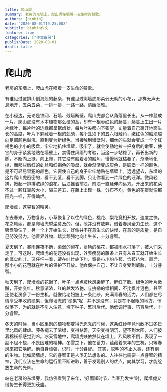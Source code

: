```yaml
---
title: 爬山虎
summary: 老房的东墙上，爬山虎在唱着一支生命的赞歌。
authors: [binbin]
date: "2020-08-01T19:25:00Z"
subtitle: binbin作文
feature: true
categories: ["作文备份"]
publishDate: 2020-08-01
draft: false
---
```



# 爬山虎

老房的东墙上，爬山虎在唱着一支生命的赞歌。

有谁见过这排山倒海般的藤条，有谁见过爬墙虎那柔弱无助的小花，，那样无声无息地开，五朵五朵，一排一排，一路一路，清幽淡雅。


在小径边，无论是铁网、石墙、残垣断壁，爬山虎都会从角落里长出。从一株蔓成一片，爬山虎没有木本植物那么硬的茎，却有一根枣红色的藤蔓，藤蔓上生出一片片绿叶，每片叶的边缘都呈锯齿状，每片叶尖都向下张望，丈量着自己离开地面生长的高度，叶片下躲藏着一根的虬须，每个虬须下的五六根触角，嫩红色的触须越向足部颜色越浅，直到变为新绿色，当接触到墙壁时，细丝的头就会变成一个个红褐色的小小的吸盘，牢牢地扒住墙壁，吸牢了，就会使劲地拉一把身后的嫩茎，使它的身子紧紧地贴在墙壁上，禁得住风雨的考验，当这一步站稳了，再长出新的脚，不断向上挺，向上爬，其它没有触着墙的触角，慢慢地就枯萎了，渐渐地化掉，而那些嫩红的虬丝和红褐色的吸盘，就会渐渐变成灰色，是碉堡一样的颜色，是不可轻易冒犯的颜色，它要使自己的身子牢牢地贴在墙壁上。远远望去，东墙的这片爬山虎密密的，看不到茎，看不到脚，只让你看到一片绿色的汪洋。微风轻拂，掀起一排排浓绿的浪花。后浪推着前浪，前浪一直延伸向远方。开出来的花朵不过一颗红豆般大小，隔三差五，在藤上出现一株，分布不均，黄色的花瓣就像那阳光一样，开得灿烂。

爬墙虎，这睿智的精灵。

冬去春来，万物复苏，小草恢复了以往的绿色，桃花、梨花竞相开放，速度之快，花之艳丽，都是爬墙虎望尘莫及的。但，他并没有放弃，借着春风全力生长，这个吸盘吸住了，另一个才开始生长，好像并不在意生长的快慢，在意的是质量，是自己努没努力。他善界外物、踏实顽强地向上生长，十分睿智。


夏天到了，暴雨连夜不断，柔弱的梨花，娇艳的桃花，都被雨水打落了，被人们采走了。可这时，爬墙虎的花还没有出现，外表瘦弱的藤条上只有从春天就开始生长的厚实的叶。可仔细一看，藏在叶片底下的，竟是小小的花苞，含苞待放。雨后，那小小的花苞就在叶片的保护下开放。他会保护自己，不让自身受到威胁，十分睿智。

秋天到了，爬墙虎的花谢了，叶子一点点被秋风染醉了，醉红了脸。绿色的叶片微醺，开始变红。秋意渐浓，红的越发浓艳，与执拗的绿相间，不比枫叶逊色，甚至还使老房多了一份生机，就像给老妇披上一条红纱，充满青春的活力。人们都在尽情享受丰收的硕果，但爬墙虎的“硕果”呢，并不是没有，只是在不起眼的地方，悄然落下，为的就是不引人注意，埋下种子，繁衍后代。他低调行事，巧育后代，十分睿智。


冬天的时候，当小区里别的植物都变得光秃秃的时候，这条红纱毕竟也敌不过冬日里北风的肆虐。藤条褪去了浓绿，变得枯萎，天空变得阴沉，望不到太阳，人们披着棉袄都感觉到冷。冰天雪地中，爬墙虎缺依然伏在墙上，烈风吹不倒，表现了一副不屈不挠，不畏困难的精神。冬雪之下，他在蓄力，蕴藏着来年的生机，只等春风来把它唤醒。他自身顽强，识时，十分睿智。
其实，聪明的不止人类，还有别的生物。比如爬墙虎，它的睿智正是人类无法想象的。人往往也需要一点睿智的精神，我们应该在生命的运行里不断进取，善于发现别人的优点，向其学习，才能绽放生命的光辉。


站在老房的东墙旁，我仿佛看到了来年，“好雨知时节，当春乃发生”时，爬墙虎又借势生长得更加茂盛。



